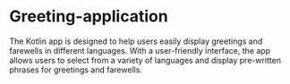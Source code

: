 # Greeting-application
The Kotlin app is designed to help users easily display greetings and farewells in different languages. 
With a user-friendly interface, the app allows users to select from a variety of languages and display pre-written phrases for greetings and farewells.
